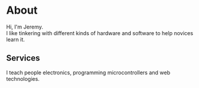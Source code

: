 <!-- GitHub Flavored Markdown -->
# About

Hi, I'm Jeremy.<br>
I like tinkering with different kinds of hardware and software to help novices learn it. 

## Services

I teach people electronics, programming microcontrollers and web technologies.
